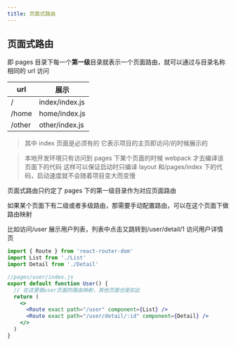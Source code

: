```yaml
---
title: 页面式路由
---
```


## 页面式路由

即 pages 目录下每一个**第一级**目录就表示一个页面路由，就可以通过与目录名称相同的 url 访问

| url    | 展示           |
| ------ | -------------- |
| /      | index/index.js |
| /home  | home/index.js  |
| /other | other/index.js |

> 其中 index 页面是必须有的
> 它表示项目的主页即访问/的时候展示的

> 本地开发环境只有访问到 pages 下某个页面的时候 webpack 才去编译该页面下的代码
> 这样可以保证启动时只编译 layout 和/pages/index 下的代码，启动速度就不会随着项目变大而变慢

页面式路由只约定了 pages 下的第一级目录作为对应页面路由

如果某个页面下有二级或者多级路由，那需要手动配置路由，可以在这个页面下做路由映射

比如访问/user 展示用户列表，列表中点击又跳转到/user/detail/1 访问用户详情页

```jsx | pure
import { Route } from 'react-router-dom'
import List from './List'
import Detail from './Detail'

//pages/user/index.js
export default function User() {
  // 在这里做user页面的路由映射，其他页面也是如此
  return (
    <>
      <Route exact path="/user" component={List} />
      <Route exact path="/user/detail/:id" component={Detail} />
    </>
  )
}
```
